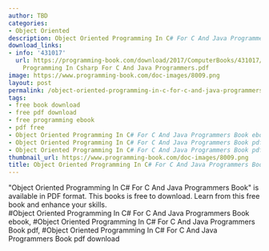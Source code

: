```yaml
---
author: TBD
categories:
- Object Oriented
description: Object Oriented Programming In C# For C And Java Programmers Book
download_links:
- info: '431017'
  url: https://programming-book.com/download/2017/ComputerBooks/431017/Object Oriented
    Programming In Csharp For C And Java Programmers.pdf
image: https://www.programming-book.com/doc-images/8009.png
layout: post
permalink: /object-oriented-programming-in-c-for-c-and-java-programmers-book.html
tags:
- free book download
- free pdf download
- free programming ebook
- pdf free
- Object Oriented Programming In C# For C And Java Programmers Book ebook
- Object Oriented Programming In C# For C And Java Programmers Book pdf
- Object Oriented Programming In C# For C And Java Programmers Book pdf download
thumbnail_url: https://www.programming-book.com/doc-images/8009.png
title: Object Oriented Programming In C# For C And Java Programmers Book
---
```


 
<div class="item-desc text-justify">
  "Object Oriented Programming In C# For C And Java Programmers Book" is available in PDF format. This books is free to download. Learn from this free book and enhance your skills.
  <br>
  #Object Oriented Programming In C# For C And Java Programmers Book ebook, #Object Oriented Programming In C# For C And Java Programmers Book pdf, #Object Oriented Programming In C# For C And Java Programmers Book pdf download
</div>